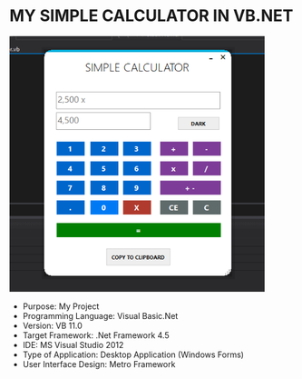 # MY SIMPLE CALCULATOR IN VB.NET

<img src="SCREENSHOT/PIC1.png" width="450" height="450">

* Purpose: My Project
* Programming Language: Visual Basic.Net
* Version: VB 11.0
* Target Framework: .Net Framework 4.5
* IDE: MS Visual Studio 2012
* Type of Application: Desktop Application (Windows Forms)
* User Interface Design: Metro Framework
